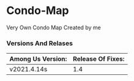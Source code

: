 # Condo-Map
Very Own Condo Map Created by me 
### Versions And Relases
| Among Us Version:  |Release Of Fixes:|
| ------------ | -------|
| v2021.4.14s  | 1.4  |

